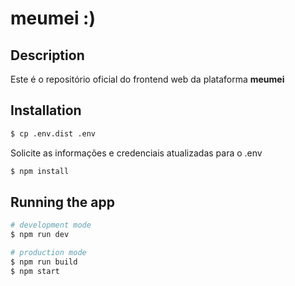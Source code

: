 # meumei :)

## Description

Este é o repositório oficial do frontend web da plataforma **meumei**

## Installation

```bash
$ cp .env.dist .env
```

Solicite as informações e credenciais atualizadas para o .env

```bash
$ npm install
```

## Running the app

```bash
# development mode
$ npm run dev

# production mode
$ npm run build
$ npm start
```
